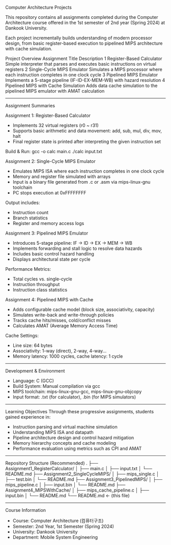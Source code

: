 Computer Architecture Projects


This repository contains all assignments completed during the Computer Architecture course offered in the 1st semester of 2nd year (Spring 2024) at Dankook University.

Each project incrementally builds understanding of modern processor design, from basic register-based execution to pipelined MIPS architecture with cache simulation.


Project Overview
  Assignment	Title	Description
  1	Register-Based Calculator	Simple interpreter that parses and executes basic instructions on virtual registers
  2	Single-Cycle MIPS Emulator	Simulates a MIPS processor where each instruction completes in one clock cycle
  3	Pipelined MIPS Emulator	Implements a 5-stage pipeline (IF-ID-EX-MEM-WB) with hazard resolution
  4	Pipelined MIPS with Cache Simulation	Adds data cache simulation to the pipelined MIPS emulator with AMAT calculation

---

Assignment Summaries


Assignment 1: Register-Based Calculator
*  Implements 32 virtual registers (r0 ~ r31)
*  Supports basic arithmetic and data movement: add, sub, mul, div, mov, halt
*  Final register state is printed after interpreting the given instruction set


Build & Run:
  gcc -o calc main.c
  ./calc input.txt


Assignment 2: Single-Cycle MIPS Emulator
* Emulates MIPS ISA where each instruction completes in one clock cycle
* Memory and register file simulated with arrays
* Input is a binary file generated from .c or .asm via mips-linux-gnu toolchain
* PC stops execution at 0xFFFFFFFF

Output includes:
* Instruction count
* Branch statistics
* Register and memory access logs


Assignment 3: Pipelined MIPS Emulator
* Introduces 5-stage pipeline: IF → ID → EX → MEM → WB
* Implements forwarding and stall logic to resolve data hazards
* Includes basic control hazard handling
* Displays architectural state per cycle

Performance Metrics:
* Total cycles vs. single-cycle
* Instruction throughput
* Instruction class statistics


Assignment 4: Pipelined MIPS with Cache
* Adds configurable cache model (block size, associativity, capacity)
* Simulates write-back and write-through policies
* Tracks cache hits/misses, cold/conflict misses
* Calculates AMAT (Average Memory Access Time)

Cache Settings:
* Line size: 64 bytes
* Associativity: 1-way (direct), 2-way, 4-way...
* Memory latency: 1000 cycles, cache latency: 1 cycle

---

Development & Environment
* Language: C (GCC)
* Build System: Manual compilation via gcc
* MIPS toolchain: mips-linux-gnu-gcc, mips-linux-gnu-objcopy
* Input format: .txt (for calculator), .bin (for MIPS simulators)

---
Learning Objectives
Through these progressive assignments, students gained experience in:

* Instruction parsing and virtual machine simulation
* Understanding MIPS ISA and datapath
* Pipeline architecture design and control hazard mitigation
* Memory hierarchy concepts and cache modeling
* Performance evaluation using metrics such as CPI and AMAT

---

Repository Structure (Recommended)
.
├── Assignment1_RegisterCalculator/
│   ├── main.c
│   ├── input.txt
│   └── README.md
├── Assignment2_SingleCycleMIPS/
│   ├── mips_single.c
│   ├── test.bin
│   └── README.md
├── Assignment3_PipelinedMIPS/
│   ├── mips_pipeline.c
│   ├── input.bin
│   └── README.md
├── Assignment4_MIPSWithCache/
│   ├── mips_cache_pipeline.c
│   ├── input.bin
│   └── README.md
└── README.md   ← (this file)

---

Course Information
* Course: Computer Architecture (컴퓨터구조)
* Semester: 2nd Year, 1st Semester (Spring 2024)
* University: Dankook University
* Department: Mobile System Engineering

